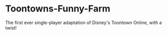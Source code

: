 # Toontowns-Funny-Farm
The first ever single-player adaptation of Disney's Toontown Online, with a twist!
